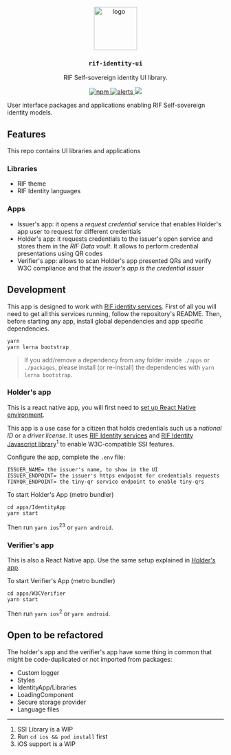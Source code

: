 <p align="middle">
    <img src="https://www.rifos.org/assets/img/logo.svg" alt="logo" height="100" >
</p>
<h3 align="middle"><code>rif-identity-ui</code></h3>
<p align="middle">
    RIF Self-sovereign identity UI library.
</p>
<p align="middle">
    <a href="https://circleci.com/gh/rsksmart/rif-identity-ui">
        <img src="https://img.shields.io/circleci/build/github/rsksmart/rif-identity-ui?label=CircleCI" alt="npm" />
    </a>
    <a href="https://lgtm.com/projects/g/rsksmart/rif-identity-ui/alerts/">
      <img src="https://img.shields.io/lgtm/alerts/github/rsksmart/rif-identity-ui" alt="alerts">
    </a>
    <a href="https://lgtm.com/projects/g/rsksmart/rif-identity-ui/context:javascript">
      <img src="https://img.shields.io/lgtm/grade/javascript/github/rsksmart/rif-identity-ui">
    </a>
</p>

User interface packages and applications enabling RIF Self-sovereign identity models.

<!-- TODO: Explain more about the use case and the apps -->

## Features

<!-- TODO: Go further -->

This repo contains UI libraries and applications

### Libraries

<!-- TODO: Go further -->

- RIF theme
- RIF Identity languages

### Apps

<!-- TODO: Explain all this better -->

- Issuer's app: it opens a _request credential_ service that enables Holder's app user to request for different credentials
- Holder's app: it requests credentials to the issuer's open service and stores them in the _RIF Data vault_. It allows to perform credential presentations using QR codes
- Verifier's app: allows to scan Holder's app presented QRs and verify W3C compliance and that the _issuer's app is the credential issuer_

## Development

This app is designed to work with [RIF identity services](#). First of all you will need to get all this services running, follow the repository's README. Then, before starting any app, install global dependencies and app specific dependencies.

```
yarn
yarn lerna bootstrap
```

> If you add/remove a dependency from any folder inside `./apps` or `./packages`, please install (or re-install) the dependencies with `yarn lerna bootstrap`.

### Holder's app

This is a react native app, you will first need to [set up React Native environment](https://reactnative.dev/docs/environment-setup).

This app is a use case for a citizen that holds credentials such us a _national ID_ or a _driver license_. It uses [RIF Identity services](#) and [RIF Identity Javascript library](#)<sup>1</sup> to enable W3C-compatible SSI features.

Configure the app, complete the `.env` file:

```
ISSUER_NAME= the issuer's name, to show in the UI
ISSUER_ENDPOINT= the issuer's https endpoint for credentials requests
TINYQR_ENDPOINT= the tiny-qr service endpoint to enable tiny-qrs
```

To start Holder's App (metro bundler)

```
cd apps/IdentityApp
yarn start
```

Then run `yarn ios`<sup>2</sup><sup>3</sup> or `yarn android`.

### Verifier's app

This is also a React Native app. Use the same setup explained in [Holder's app](#Holder's-app).

<!--

Configure the app, complete the `.env` file

```
TBD
```

-->

To start Verifier's App (metro bundler)

```
cd apps/W3CVerifier
yarn start
```

Then run `yarn ios`<sup>2</sup> or `yarn android`.

## Open to be refactored

The holder's app and the verifier's app have some thing in common that might be code-duplicated or not imported from packages:

- Custom logger
- Styles
- IdentityApp/Libraries
- LoadingComponent
- Secure storage provider
- Language files

---

1. SSI Library is a WIP
2. Run `cd ios && pod install` first
3. iOS support is a WIP


